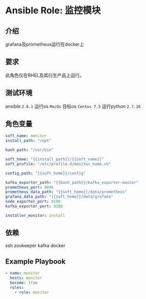 # Ansible Role: 监控模块

## 介绍
grafana及prometheus运行在docker上

## 要求

此角色仅在RHEL及其衍生产品上运行。

## 测试环境

ansible `2.6.1`
运行os `MacOs`
目标os `Centos 7.5`
运行python `2.7.16`

## 角色变量
```yaml
soft_name: monitor
install_path: "/opt"

bash_path: "/usr/bin"

soft_home: "{{install_path}}/{{soft_name}}"
soft_profile: "/etc/profile.d/monitor_home.sh"

config_path: "{{soft_home}}/config"

kafka_exporter_path: "{{bash_path}}/kafka_exporter-master"
prometheus_port: 9090
prometheus_data_path: "{{soft_home}}/data/prometheus"
grafana_data_path: "{{soft_home}}/data/grafana"
node_exporter_port: 9100
kafka_exporter_port: 9308

installer_monitor: install
```

## 依赖
ssh
zookeeper
kafka
docker

## Example Playbook
```yaml
- name: monitor
  hosts: monitor
  become: true
  roles:
    - role: monitor
```


